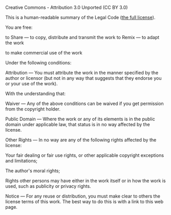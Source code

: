 Creative Commons - Attribution 3.0 Unported (CC BY 3.0)

This is a human-readable summary of the Legal Code ([the full license](http://creativecommons.org/licenses/by/3.0/legalcode)).

You are free:

to Share — to copy, distribute and transmit the work
to Remix — to adapt the work

to make commercial use of the work

Under the following conditions:

Attribution — You must attribute the work in the manner specified by the author or licensor (but not in any way that suggests that they endorse you or your use of the work).

With the understanding that:

Waiver — Any of the above conditions can be waived if you get permission from the copyright holder.

Public Domain — Where the work or any of its elements is in the public domain under applicable law, that status is in no way affected by the license.

Other Rights — In no way are any of the following rights affected by the license:

Your fair dealing or fair use rights, or other applicable copyright exceptions and limitations;

The author's moral rights;

Rights other persons may have either in the work itself or in how the work is used, such as publicity or privacy rights.

Notice — For any reuse or distribution, you must make clear to others the license terms of this work. The best way to do this is with a link to this web page.

